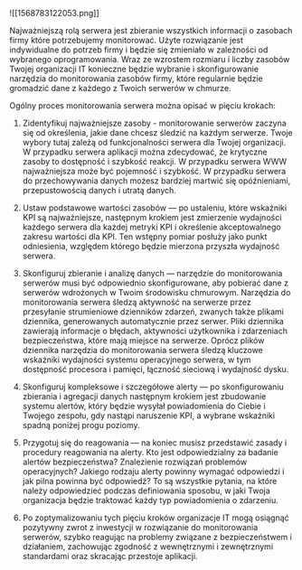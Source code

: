 ![[1568783122053.png]]

Najważniejszą rolą serwera jest zbieranie wszystkich informacji o zasobach firmy które potrzebujemy monitorować. Użyte rozwiązanie jest indywidualne do potrzeb firmy i będzie się zmieniało w zależności od wybranego oprogramowania. Wraz ze wzrostem rozmiaru i liczby zasobów Twojej organizacji IT konieczne będzie wybranie i skonfigurowanie narzędzia do monitorowania zasobów firmy, które regularnie będzie gromadzić dane z każdego z Twoich serwerów w chmurze. 

Ogólny proces monitorowania serwera można opisać w pięciu krokach:

1. Zidentyfikuj najważniejsze zasoby - monitorowanie serwerów zaczyna się od określenia, jakie dane chcesz śledzić na każdym serwerze. Twoje wybory tutaj zależą od funkcjonalności serwera dla Twojej organizacji. W przypadku serwera aplikacji można zdecydować, że krytyczne zasoby to dostępność i szybkość reakcji. W przypadku serwera WWW najważniejsza może być pojemność i szybkość. W przypadku serwera do przechowywania danych możesz bardziej martwić się opóźnieniami, przepustowością danych i utratą danych.

2. Ustaw podstawowe wartości zasobów — po ustaleniu, które wskaźniki KPI są najważniejsze, następnym krokiem jest zmierzenie wydajności każdego serwera dla każdej metryki KPI i określenie akceptowalnego zakresu wartości dla KPI. Ten wstępny pomiar posłuży jako punkt odniesienia, względem którego będzie mierzona przyszła wydajność serwera.

3. Skonfiguruj zbieranie i analizę danych — narzędzie do monitorowania serwerów musi być odpowiednio skonfigurowane, aby pobierać dane z serwerów wdrożonych w Twoim środowisku chmurowym. Narzędzia do monitorowania serwera śledzą aktywność na serwerze przez przesyłanie strumieniowe dzienników zdarzeń, zwanych także plikami dziennika, generowanych automatycznie przez serwer. Pliki dziennika zawierają informacje o błędach, aktywności użytkownika i zdarzeniach bezpieczeństwa, które mają miejsce na serwerze. Oprócz plików dziennika narzędzia do monitorowania serwera śledzą kluczowe wskaźniki wydajności systemu operacyjnego serwera, w tym dostępność procesora i pamięci, łączność sieciową i wydajność dysku.

4. Skonfiguruj kompleksowe i szczegółowe alerty — po skonfigurowaniu zbierania i agregacji danych następnym krokiem jest zbudowanie systemu alertów, który będzie wysyłał powiadomienia do Ciebie i Twojego zespołu, gdy nastąpi naruszenie KPI, a wybrane wskaźniki spadną poniżej progu poziomy.

5. Przygotuj się do reagowania — na koniec musisz przedstawić zasady i procedury reagowania na alerty. Kto jest odpowiedzialny za badanie alertów bezpieczeństwa? Znalezienie rozwiązań problemów operacyjnych? Jakiego rodzaju alerty powinny wymagać odpowiedzi i jak pilna powinna być odpowiedź? To są wszystkie pytania, na które należy odpowiedzieć podczas definiowania sposobu, w jaki Twoja organizacja będzie traktować każdy typ powiadomienia o zdarzeniu.

6. Po zoptymalizowaniu tych pięciu kroków organizacje IT mogą osiągnąć pozytywny zwrot z inwestycji w rozwiązanie do monitorowania serwerów, szybko reagując na problemy związane z bezpieczeństwem i działaniem, zachowując zgodność z wewnętrznymi i zewnętrznymi standardami oraz skracając przestoje aplikacji.
